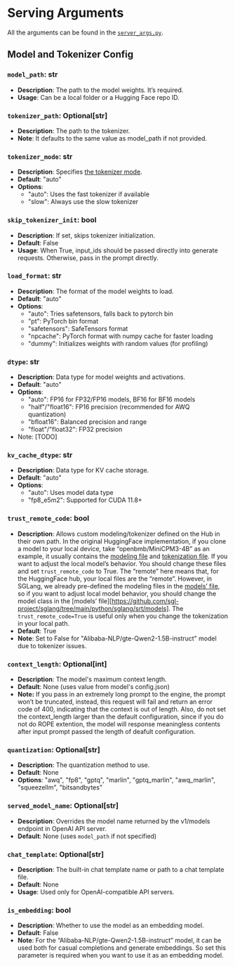 # Serving Arguments

All the arguments can be found in the [`server_args.py`](https://github.com/sgl-project/sglang/blob/main/python/sglang/srt/server_args.py).

## Model and Tokenizer Config

### `model_path`: str

- **Description**: The path to the model weights. It’s required.
- **Usage**: Can be a local folder or a Hugging Face repo ID.

### `tokenizer_path`: Optional[str]
- **Description**: The path to the tokenizer.
- **Note**: It defaults to the same value as model_path if not provided.

### `tokenizer_mode`: str

- **Description**: Specifies [the tokenizer mode](https://huggingface.co/learn/nlp-course/chapter6/3).
- **Default**: "auto"
- **Options**: 
  - "auto": Uses the fast tokenizer if available
  - "slow": Always use the slow tokenizer

### `skip_tokenizer_init`: bool
- **Description**: If set, skips tokenizer initialization.
- **Default**: False
- **Usage**: When True, input_ids should be passed directly into generate requests. Otherwise, pass in the prompt directly.

### `load_format`: str

- **Description**: The format of the model weights to load.
- **Default**: "auto"
- **Options**:
  - "auto": Tries safetensors, falls back to pytorch bin
  - "pt": PyTorch bin format
  - "safetensors": SafeTensors format
  - "npcache": PyTorch format with numpy cache for faster loading
  - "dummy": Initializes weights with random values (for profiling)

### `dtype`: str

- **Description**: Data type for model weights and activations.
- **Default**: "auto"
- **Options**:
  - "auto": FP16 for FP32/FP16 models, BF16 for BF16 models
  - "half"/"float16": FP16 precision (recommended for AWQ quantization)
  - "bfloat16": Balanced precision and range
  - "float"/"float32": FP32 precision
- Note: [TODO]

### `kv_cache_dtype`: str
- **Description**: Data type for KV cache storage.
- **Default**: "auto"
- **Options**:
  - "auto": Uses model data type
  - "fp8_e5m2": Supported for CUDA 11.8+

### `trust_remote_code`: bool

- **Description**: Allows custom modeling/tokenizer defined on the Hub in their own path. In the original HuggingFace implementation, if you clone a model to your local device, take “openbmb/MiniCPM3-4B” as an example, it usually contains the [modeling file](https://huggingface.co/openbmb/MiniCPM3-4B/blob/main/modeling_minicpm.py) and [tokenization file](https://huggingface.co/openbmb/MiniCPM3-4B/blob/main/tokenization_minicpm.py). If you want to adjust the local model’s behavior. You should change these files and set  `trust_remote_code` to True. The “remote” here means that, for the HuggingFace hub, your local files are the “remote”. However, in SGLang, we already pre-defined the modeling files in the [models’ file](https://github.com/sgl-project/sglang/tree/main/python/sglang/srt/models), so if you want to adjust local model behavior, you should change the model class in the [models’ file][https://github.com/sgl-project/sglang/tree/main/python/sglang/srt/models]. The `trust_remote_code=True` is useful only when you change the tokenization in your local path.
- **Default**: True
- **Note**: Set to False for "Alibaba-NLP/gte-Qwen2-1.5B-instruct" model due to tokenizer issues.

### `context_length`: Optional[int]
- **Description**: The model's maximum context length.
- **Default**: None (uses value from model's config.json)
- **Note:** If you pass in an extremely long prompt to the engine, the prompt won’t be truncated, instead, this request will fail and return an error code of 400, indicating that the context is out of length. Also, do not set the context_length larger than the default configuration, since if you do not do ROPE extention, the model will response meaningless contents after input prompt passed the length of deafult configuration.

### `quantization`: Optional[str]

- **Description**: The quantization method to use.
- **Default**: None
- **Options**: "awq", "fp8", "gptq", "marlin", "gptq_marlin", "awq_marlin", "squeezellm", "bitsandbytes"

### ``served_model_name``: Optional[str]

- **Description**: Overrides the model name returned by the v1/models endpoint in OpenAI API server.
- **Default**: None (uses `model_path` if not specified)

### `chat_template`: Optional[str]

- **Description**: The built-in chat template name or path to a chat template file.
- **Default**: None
- **Usage**: Used only for OpenAI-compatible API servers.

### `is_embedding`: bool

- **Description**: Whether to use the model as an embedding model.
- **Default**: False
- **Note**: For the “Alibaba-NLP/gte-Qwen2-1.5B-instruct” model, it can be used both for casual completions and generate embeddings. So set this parameter is required when you want  to use it as an embedding model.